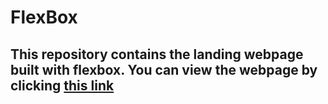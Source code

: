 # FlexBox
## This repository contains the landing webpage built with flexbox. You can view the webpage by clicking [this link](https://pradipthapa7374.github.io/frontend-learning/FlexBox/)